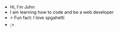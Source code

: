 - Hi, I'm John
- I am learning how to code and be a web developer
- ⚡ Fun fact: I love spgahetti
- ;>

<!---
sl1monarku/sl1monarku is a ✨ special ✨ repository because its `README.md` (this file) appears on your GitHub profile.
You can click the Preview link to take a look at your changes.
--->
